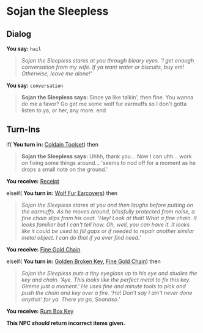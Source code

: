 # Sojan the Sleepless
## Dialog

**You say:** `hail`



>*Sojan the Sleepless stares at you through bleary eyes.  'I get enough conversation from my wife.  If ya want water or biscuits, buy em!  Otherwise, leave me alone!'*

**You say:** `conversation`



>**Sojan the Sleepless says:** Since ya like talkin', then fine. You wanna do me a favor? Go get me some wolf fur earmuffs so I don't gotta listen to ya, or her, any more.
end

## Turn-Ins





if( **You turn in:** [Coldain Toolset](/item/25104)) then


>**Sojan the Sleepless says:** Uhhh, thank you... Now I can uhh... work on fixing some things around... 'seems to nod off for a moment as he drops a small note on the ground.'


 **You receive:**  [Receipt](/item/20474) 

elseif( **You turn in:** [Wolf Fur Earcovers](/item/30037)) then 


>*Sojan the Sleepless stares at you and then laughs before putting on the earmuffs.  As he moves around, blissfully protected from noise, a fine chain slips from his coat.  'Hey!  Look at that!  What a fine chain.  It looks familiar but I can't tell how.  Oh, well, you can have it.  It looks like it could be used to fill gaps or if needed to repair another similar metal object.  I can do that if ya ever find need.'*


 **You receive:**  [Fine Gold Chain](/item/30038) 

elseif( **You turn in:** [Golden Broken Key](/item/30057), [Fine Gold Chain](/item/30038)) then 


>*Sojan the Sleepless puts a tiny eyeglass up to his eye and studies the key and chain.  'Aye.  This looks like the perfect metal to fix this key.  Gimme just a moment.'  He uses fine and minute tools to pick and push the chain and key over a fire.  'Ha!  Don't say I ain't never done anythin' for ya.  There ya go, Soandso.'*


 **You receive:**  [Rum Box Key](/item/30040) 

**This NPC *should* return incorrect items given.**
